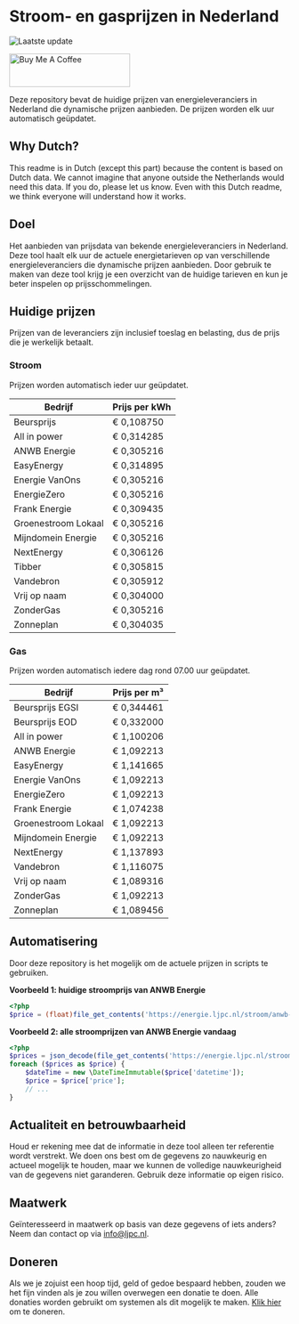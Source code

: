 # Stroom- en gasprijzen in Nederland

![Laatste update](https://img.shields.io/badge/laatste%20update-2023--07--05%2001%3A00%20CET-brightgreen)

<a href="https://www.buymeacoffee.com/Lars-" target="_blank"><img src="https://cdn.buymeacoffee.com/buttons/v2/default-orange.png" alt="Buy Me A Coffee" height="60" style="height: 60px !important;width: 217px !important;" ></a>

Deze repository bevat de huidige prijzen van energieleveranciers in Nederland die dynamische prijzen aanbieden. De prijzen worden elk uur automatisch geüpdatet.

## Why Dutch?

This readme is in Dutch (except this part) because the content is based on Dutch data. We cannot imagine that anyone outside the Netherlands would need this data. If you do, please let us know. Even with this Dutch readme, we think
everyone will understand how it works.

## Doel

Het aanbieden van prijsdata van bekende energieleveranciers in Nederland. Deze tool haalt elk uur de actuele energietarieven op van verschillende energieleveranciers die dynamische prijzen aanbieden. Door gebruik te maken van deze tool
krijg je een overzicht van de huidige tarieven en kun je beter inspelen op prijsschommelingen.

## Huidige prijzen

Prijzen van de leveranciers zijn inclusief toeslag en belasting, dus de prijs die je werkelijk betaalt.

### Stroom

Prijzen worden automatisch ieder uur geüpdatet.

 Bedrijf | Prijs per kWh 
---------|---------------
Beursprijs | € 0,108750
All in power | € 0,314285
ANWB Energie | € 0,305216
EasyEnergy | € 0,314895
Energie VanOns | € 0,305216
EnergieZero | € 0,305216
Frank Energie | € 0,309435
Groenestroom Lokaal | € 0,305216
Mijndomein Energie | € 0,305216
NextEnergy | € 0,306126
Tibber | € 0,305815
Vandebron | € 0,305912
Vrij op naam | € 0,304000
ZonderGas | € 0,305216
Zonneplan | € 0,304035


### Gas

Prijzen worden automatisch iedere dag rond 07.00 uur geüpdatet.

 Bedrijf | Prijs per m³ 
---------|--------------
Beursprijs EGSI | € 0,344461
Beursprijs EOD | € 0,332000
All in power | € 1,100206
ANWB Energie | € 1,092213
EasyEnergy | € 1,141665
Energie VanOns | € 1,092213
EnergieZero | € 1,092213
Frank Energie | € 1,074238
Groenestroom Lokaal | € 1,092213
Mijndomein Energie | € 1,092213
NextEnergy | € 1,137893
Vandebron | € 1,116075
Vrij op naam | € 1,089316
ZonderGas | € 1,092213
Zonneplan | € 1,089456


## Automatisering

Door deze repository is het mogelijk om de actuele prijzen in scripts te gebruiken.

**Voorbeeld 1: huidige stroomprijs van ANWB Energie**

```php
<?php
$price = (float)file_get_contents('https://energie.ljpc.nl/stroom/anwb-energie-nu.txt');

```

**Voorbeeld 2: alle stroomprijzen van ANWB Energie vandaag**

```php
<?php
$prices = json_decode(file_get_contents('https://energie.ljpc.nl/stroom/all-in-power-vandaag.json'),true);
foreach ($prices as $price) {
    $dateTime = new \DateTimeImmutable($price['datetime']);
    $price = $price['price'];
    // ...
}
```

## Actualiteit en betrouwbaarheid

Houd er rekening mee dat de informatie in deze tool alleen ter referentie wordt verstrekt. We doen ons best om de gegevens zo nauwkeurig en actueel mogelijk te houden, maar we kunnen de volledige nauwkeurigheid van de gegevens niet
garanderen. Gebruik deze informatie op eigen risico.

## Maatwerk

Geïnteresseerd in maatwerk op basis van deze gegevens of iets anders? Neem dan contact op
via [info@ljpc.nl](mailto:info@ljpc.nl?subject=Energie%20prijzen).

## Doneren

Als we je zojuist een hoop tijd, geld of gedoe bespaard hebben, zouden we het fijn vinden als je zou willen overwegen een
donatie te doen. Alle donaties worden gebruikt om systemen als dit mogelijk te
maken. [Klik hier](https://www.buymeacoffee.com/Lars-) om te doneren.
